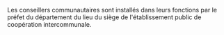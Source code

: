 Les conseillers communautaires sont installés dans leurs fonctions par le préfet du département du lieu du siège de l'établissement public de coopération intercommunale.